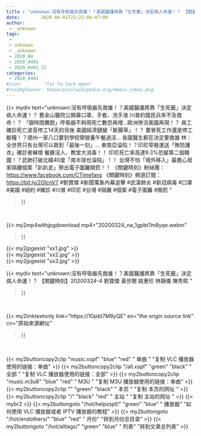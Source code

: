```yaml
---
title : "unknown:沒有呼吸器先救誰！？美國醫護將靠「生死籤」決定病人命運！？ 【關鍵時刻】20200324-4 劉寶傑 黃世聰 姚惠珍 林靜儀  陳秀熙 "
date:        2020-04-01T22:22:04-07:00
author:
 - _unknown
tags:
 - 
 - unknown
 - _unknown
 - 2020_04
 - 2020_0401
 - 2020_0401_22
categories:
 - 2020_0401
#icon:        "fas fa-lock-open"
#resImgTeaser: teaserpics/wikipedia.org/emacs-jokes.png
---
```







{{< mydiv text="unknown:沒有呼吸器先救誰！？美國醫護將靠「生死籤」決定病人命運！？ 舊金山醫院公開募口罩、手套、洗手液 川普的國民兵來不及救命！？ 「跟時間賽跑」呼吸器不夠用死亡數恐再增…歐洲慘況美國再現！？ 員工確診死亡波音停工14天的背後 美國經濟鏈變「斷腸草」！？ 要冒死工作還是停工斷糧！？德州一家八口要到學校領營養午餐過活… 各國醫生都在決定要救誰 林：全世界只有台灣可以救到「最後一刻」… 東南亞淪陷！？印尼窄巷運送「無防護衣」確診者嚇壞 餐廳沒人、教堂大消毒！！ 印尼死亡率高達9.3%恐變第二個韓國！？武肺打破北緯40度「南半球也淪陷」！！ 台灣不怕「境外移入」最擔心居家隔離個案「趴趴走」祭出電子圍籬開罰！！  《關鍵時刻》粉絲團：https://www.facebook.com/CTimefans 《關鍵時刻》頻道訂閱：https://bit.ly/2OlcnV7  #劉寶傑 #新聞萬象內幕追擊 #武漢肺炎 #新冠病毒 #口罩 #美國 #紐約 #確診 #川普 #印尼 #台灣 #隔離 #個案 #電子圍籬 #開罰 "
>}}
<br>


{{< my2mp4withjpgdownload mp4="20200324_na_1gpbt7m8yqe.webm"
>}}

{{< my2jpgexist "xx1.jpg" >}}<br>
{{< my2jpgexist "xx2.jpg" >}}<br>
{{< my2jpgexist "xx3.jpg" >}}<br>



{{< mydiv text="unknown:沒有呼吸器先救誰！？美國醫護將靠「生死籤」決定病人命運！？ 【關鍵時刻】20200324-4 劉寶傑 黃世聰 姚惠珍 林靜儀  陳秀熙 "
>}}
<br>

{{< my2linktextonly link="https://1Gpbt7M8yQE"
en="the origin source link" cn="原始來源網址"
>}}


<br>


{{< my2buttoncopy2clip "music.xspf"        "blue"   "red"    " 单曲 "  "复制 VLC 播放器使用的链接：单曲" >}} {{< my2buttoncopy2clip "/all.xspf"         "green"  "black"  " 全部 "  "复制 VLC 播放器使用的链接：全部" >}} {{< my2buttoncopy2clip "music.m3u8"        "blue"   "red"    " M3U  "    "复制 M3U 播放器使用的链接：单曲" >}} {{< my2buttoncopy2clip ""                  "green"  "black"  " 本页 "    "复制 本页的网址 " >}} {{< my2buttoncopy2clip "/"                 "black"  "red"    " 主站 "    "复制 主站的网址 " >}} {{< mybr2 >}} {{< my2buttongoto      "/hot/helpxspf/"    "green"  "blue"   " 播放器" "如何使用 VLC 播放器或者 IPTV 播放器的教程" >}} {{< my2buttongoto      "/hot/endothers/"   "blue"   "red"    " 月份"   "转到月份总目录" >}} {{< my2buttongoto      "/hot/alltags/"     "green"  "blue"   " 列表"   "转到文章总列表" >}} 
